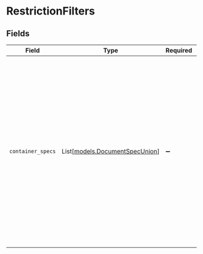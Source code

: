 # RestrictionFilters


## Fields

| Field                                                                                                                                                                                                                                                                                                                                                   | Type                                                                                                                                                                                                                                                                                                                                                    | Required                                                                                                                                                                                                                                                                                                                                                | Description                                                                                                                                                                                                                                                                                                                                             |
| ------------------------------------------------------------------------------------------------------------------------------------------------------------------------------------------------------------------------------------------------------------------------------------------------------------------------------------------------------- | ------------------------------------------------------------------------------------------------------------------------------------------------------------------------------------------------------------------------------------------------------------------------------------------------------------------------------------------------------- | ------------------------------------------------------------------------------------------------------------------------------------------------------------------------------------------------------------------------------------------------------------------------------------------------------------------------------------------------------- | ------------------------------------------------------------------------------------------------------------------------------------------------------------------------------------------------------------------------------------------------------------------------------------------------------------------------------------------------------- |
| `container_specs`                                                                                                                                                                                                                                                                                                                                       | List[[models.DocumentSpecUnion](../models/documentspecunion.md)]                                                                                                                                                                                                                                                                                        | :heavy_minus_sign:                                                                                                                                                                                                                                                                                                                                      | Specifications for containers that should be used as part of the restriction (include/exclude). Memberships are recursively defined for a subset of datasources (currently: SharePoint, OneDrive, Google Drive, and Confluence). Please contact the Glean team to enable this for more datasources. Recursive memberships do not apply for Collections. |
